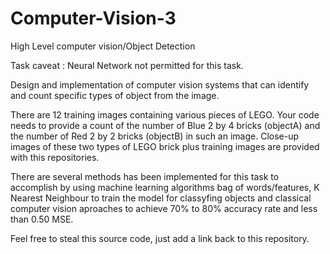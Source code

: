 # Computer-Vision-3
High Level computer vision/Object Detection

Task caveat : Neural Network not permitted for this task.

Design and implementation of computer vision systems that can identify and count specific types of object from the image.

There are 12 training images containing various pieces of LEGO. Your code needs to provide a count of the number of Blue 2 by 4 bricks (objectA) and the number of Red 2 by 2 bricks (objectB) in such an image. Close-up images of these two types of LEGO brick plus training images are provided with this repositories.

There are several methods has been implemented for this task to accomplish by using machine learning algorithms bag of words/features, K Nearest Neighbour to train the model for classyfing objects and classical computer vision aproaches to achieve 70% to 80% accuracy rate and less than 0.50 MSE. 


Feel free to steal this source code, just add a link back to this repository. 


